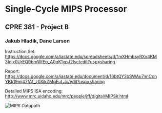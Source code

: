 # Single-Cycle MIPS Processor

## CPRE 381 - Project B

### Jakub Hladik, Dane Larson

Instruction Set:
https://docs.google.com/a/iastate.edu/spreadsheets/d/1mXHmbsyRXv4KM3Injx0UrEQ9bmWfEp_A0qK1ypJ2Isc/edit?usp=sharing

Report:
https://docs.google.com/a/iastate.edu/document/d/16btQY3bSWAu7nnCcnYKk19mj47fAf_z0XikZMqEuLJc/edit?usp=sharing

Detailed MIPS ISA encoding: http://www.mrc.uidaho.edu/mrc/people/jff/digital/MIPSir.html

![MIPS Datapath](https://s10.postimg.org/5f222am1l/single_cycle_mips.png)